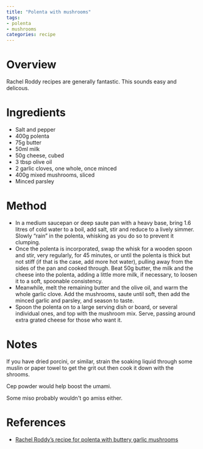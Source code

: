 ```yaml
---
title: "Polenta with mushrooms"
tags:
- polenta
- mushrooms
categories: recipe
---
```


# Overview
Rachel Roddy recipes are generally fantastic. This sounds easy and delicous.

# Ingredients
- Salt and pepper
- 400g polenta
- 75g butter
- 50ml milk
- 50g cheese, cubed
- 3 tbsp olive oil
- 2 garlic cloves, one whole, once minced
- 400g mixed mushrooms, sliced
- Minced parsley

# Method
- In a medium saucepan or deep saute pan with a heavy base, bring 1.6 litres of cold water to a boil, add salt, stir and reduce to a lively simmer. Slowly “rain” in the polenta, whisking as you do so to prevent it clumping.
- Once the polenta is incorporated, swap the whisk for a wooden spoon and stir, very regularly, for 45 minutes, or until the polenta is thick but not stiff (if that is the case, add more hot water), pulling away from the sides of the pan and cooked through. Beat 50g butter, the milk and the cheese into the polenta, adding a little more milk, if necessary, to loosen it to a soft, spoonable consistency.
- Meanwhile, melt the remaining butter and the olive oil, and warm the whole garlic clove. Add the mushrooms, saute until soft, then add the minced garlic and parsley, and season to taste.
- Spoon the polenta on to a large serving dish or board, or several individual ones, and top with the mushroom mix. Serve, passing around extra grated cheese for those who want it.

# Notes

If you have dried porcini, or similar, strain the soaking liquid through some muslin or paper towel to get the grit out then cook it down with the shrooms. 

Cep powder would help boost the umami.

Some miso probably wouldn't go amiss either.


# References
- [Rachel Roddy’s recipe for polenta with buttery garlic mushrooms](https://www.theguardian.com/food/2024/nov/25/polenta-with-buttery-garlic-mushrooms-recipe-rachel-roddy)